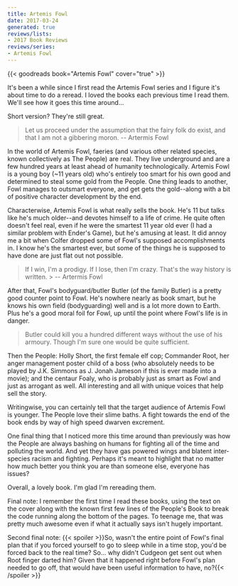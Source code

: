 ```yaml
---
title: Artemis Fowl
date: 2017-03-24
generated: true
reviews/lists:
- 2017 Book Reviews
reviews/series:
- Artemis Fowl
---
```

{{< goodreads book="Artemis Fowl" cover="true" >}}

It's been a while since I first read the Artemis Fowl series and I figure it's about time to do a reread. I loved the books each previous time I read them. We'll see how it goes this time around...  

Short version? They're still great.  

<!--more-->

> Let us proceed under the assumption that the fairy folk do exist, and that I am not a gibbering moron. -- Artermis Fowl

In the world of Artemis Fowl, faeries (and various other related species, known collectively as The People) are real. They live underground and are a few hundred years at least ahead of humanity technologically. Artemis Fowl is a young boy (~11 years old) who's entirely too smart for his own good and determined to steal some gold from the People. One thing leads to another, Fowl manages to outsmart everyone, and get gets the gold--along with a bit of positive character development by the end.  

Characterwise, Artemis Fowl is what really sells the book. He's 11 but talks like he's much older--and devotes himself to a life of crime. He quite often doesn't feel real, even if he were the smartest 11 year old ever (I had a similar problem with Ender's Game), but he's amusing at least. It did annoy me a bit when Colfer dropped some of Fowl's supposed accomplishments in. I know he's the smartest ever, but some of the things he is supposed to have done are just flat out not possible.  

> If I win, I'm a prodigy. If I lose, then I'm crazy. That's the way history is written.   >  \-- Artermis Fowl

After that, Fowl's bodyguard/butler Butler (of the family Butler) is a pretty good counter point to Fowl. He's nowhere nearly as book smart, but he knows his own field (bodyguarding) well and is a lot more down to Earth. Plus he's a good moral foil for Fowl, up until the point where Fowl's life is in danger.  

> Butler could kill you a hundred different ways without the use of his armoury. Though I'm sure one would be quite sufficient.

Then the People: Holly Short, the first female elf cop; Commander Root, her anger management poster child of a boss (who absolutely needs to be played by J.K. Simmons as J. Jonah Jameson if this is ever made into a movie); and the centaur Foaly, who is probably just as smart as Fowl and just as arrogant as well. All interesting and all with unique voices that help sell the story.  

Writingwise, you can certainly tell that the target audience of Artemis Fowl is younger. The People love their slime baths. A fight towards the end of the book ends by way of high speed dwarven excrement.  

One final thing that I noticed more this time around than previously was how the People are always bashing on humans for fighting all of the time and polluting the world. And yet they have gas powered wings and blatent inter- species racism and fighting. Perhaps it's meant to highlight that no matter how much better you think you are than someone else, everyone has issues?  

Overall, a lovely book. I'm glad I'm rereading them.  

Final note: I remember the first time I read these books, using the text on the cover along with the known first few lines of the People's Book to break the code running along the bottom of the pages. To teenage me, that was pretty much awesome even if what it actually says isn't hugely important.  

Second final note:  {{< spoiler >}}So, wasn't the entire point of Fowl's final plan that if you forced yourself to go to sleep while in a time stop, you'd be forced back to the real time? So... why didn't Cudgeon get sent out when Root finger darted him? Given that it happened right before Fowl's plan needed to go off, that would have been useful information to have, no?{{< /spoiler >}}  



